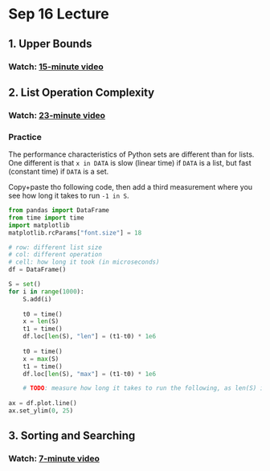 # Sep 16 Lecture

## 1. Upper Bounds

### Watch: [15-minute video](https://youtu.be/2_sC6DL0mDk)

## 2. List Operation Complexity

### Watch: [23-minute video](https://youtu.be/QgTznO3BJII)

### Practice

The performance characteristics of Python sets are different than for
lists.  One different is that `x in DATA` is slow (linear time) if
`DATA` is a list, but fast (constant time) if `DATA` is a set.

Copy+paste tho following code, then add a third measurement where you
see how long it takes to run `-1 in S`.

```python
from pandas import DataFrame
from time import time
import matplotlib
matplotlib.rcParams["font.size"] = 18

# row: different list size
# col: different operation
# cell: how long it took (in microseconds)
df = DataFrame()

S = set()
for i in range(1000):
    S.add(i)
    
    t0 = time()
    x = len(S)
    t1 = time()
    df.loc[len(S), "len"] = (t1-t0) * 1e6
    
    t0 = time()
    x = max(S)
    t1 = time()
    df.loc[len(S), "max"] = (t1-t0) * 1e6

    # TODO: measure how long it takes to run the following, as len(S) increases:
    
ax = df.plot.line()
ax.set_ylim(0, 25)
```

## 3. Sorting and Searching

### Watch: [7-minute video](https://youtu.be/Qd1gX0q-TfI)
